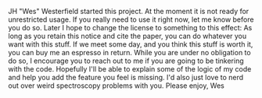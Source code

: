  JH "Wes" Westerfield started this project. At the moment it is not ready for
 unrestricted usage. If you really need to use it right now, let me know 
 before you do so.
 Later I hope to change the license to something to this effect:
 As long as you retain this notice and cite the paper, you can do whatever
 you want with this stuff. If we meet some day, and you think this stuff is 
 worth it, you can buy me an espresso in return.
 While you are under no obligation to do so, I encourage you to reach out to
 me if you are going to be tinkering with the code. Hopefully I'll be able to
 explain some of the logic of my code and help you add the feature you feel 
 is missing. I'd also just love to nerd out over weird spectroscopy problems
 with you.
 Please enjoy, Wes


